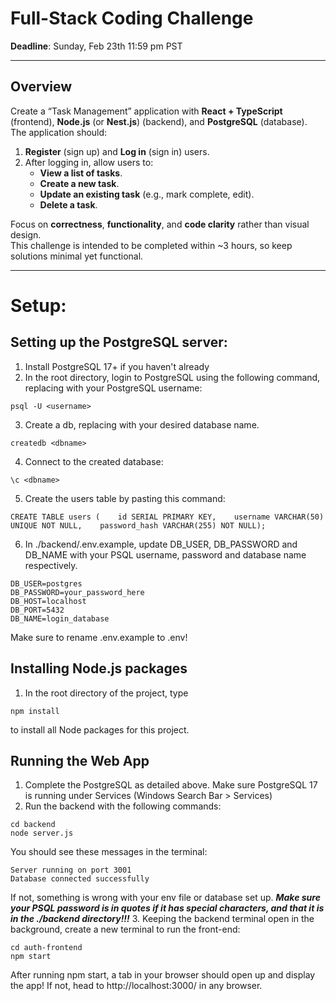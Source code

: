 # Full-Stack Coding Challenge

**Deadline**: Sunday, Feb 23th 11:59 pm PST

---

## Overview

Create a “Task Management” application with **React + TypeScript** (frontend), **Node.js** (or **Nest.js**) (backend), and **PostgreSQL** (database). The application should:

1. **Register** (sign up) and **Log in** (sign in) users.
2. After logging in, allow users to:
   - **View a list of tasks**.
   - **Create a new task**.
   - **Update an existing task** (e.g., mark complete, edit).
   - **Delete a task**.

Focus on **correctness**, **functionality**, and **code clarity** rather than visual design.  
This challenge is intended to be completed within ~3 hours, so keep solutions minimal yet functional.

---
# Setup:

## Setting up the PostgreSQL server:
1. Install PostgreSQL 17+ if you haven't already
2. In the root directory, login to PostgreSQL using the following command, replacing <username> with your PostgreSQL username:
```
psql -U <username>
```
3. Create a db, replacing <dbname> with your desired database name.
```
createdb <dbname>
```
4. Connect to the created database:
```
\c <dbname>
```
5. Create the users table by pasting this command:
```
CREATE TABLE users (    id SERIAL PRIMARY KEY,    username VARCHAR(50) UNIQUE NOT NULL,    password_hash VARCHAR(255) NOT NULL);
```
6. In ./backend/.env.example, update DB_USER, DB_PASSWORD and DB_NAME with your PSQL username, password and database name respectively.
```
DB_USER=postgres
DB_PASSWORD=your_password_here
DB_HOST=localhost
DB_PORT=5432
DB_NAME=login_database
```
Make sure to rename .env.example to .env!

## Installing Node.js packages
1. In the root directory of the project, type
```
npm install
```
to install all Node packages for this project.

## Running the Web App
1. Complete the PostgreSQL as detailed above. Make sure PostgreSQL 17 is running under Services (Windows Search Bar > Services)
2. Run the backend with the following commands:
```
cd backend
node server.js
```
You should see these messages in the terminal:
```
Server running on port 3001
Database connected successfully
```
If not, something is wrong with your env file or database set up.
***Make sure your PSQL password is in quotes if it has special characters, and that it is in the ./backend directory!!!***
3. Keeping the backend terminal open in the background, create a new terminal to run the front-end:
```
cd auth-frontend
npm start
```
After running npm start, a tab in your browser should open up and display the app! If not, head to http://localhost:3000/ in any browser.

